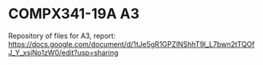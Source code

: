 # COMPX341-19A A3

Repository of files for A3, report: https://docs.google.com/document/d/1tJe5gR1GPZINShhT9l_L7bwn2tTQOfJ_Y_xsjNo1zW0/edit?usp=sharing
